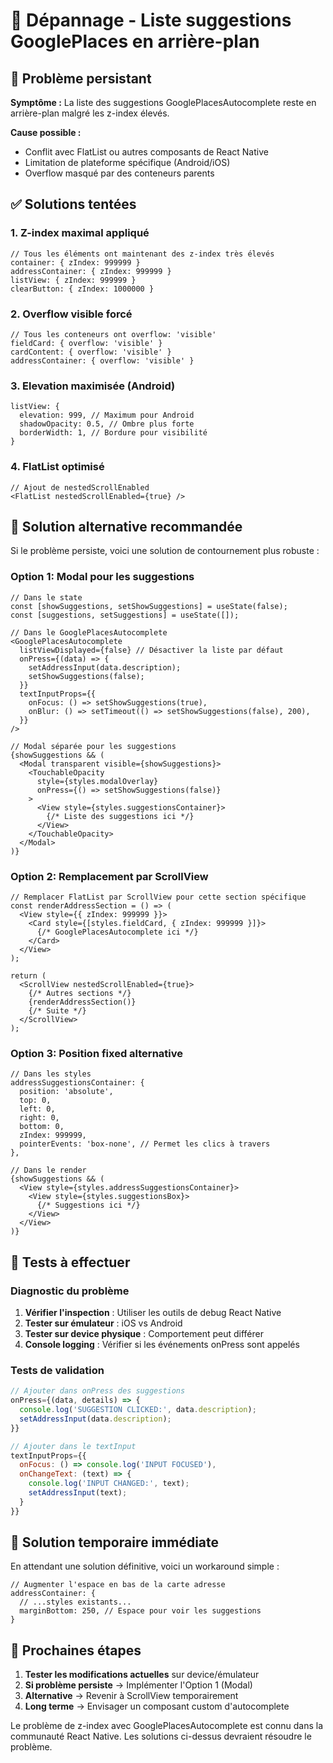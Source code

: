 # 🔧 Dépannage - Liste suggestions GooglePlaces en arrière-plan

## 🐛 Problème persistant

**Symptôme :** La liste des suggestions GooglePlacesAutocomplete reste en arrière-plan malgré les z-index élevés.

**Cause possible :** 
- Conflit avec FlatList ou autres composants de React Native
- Limitation de plateforme spécifique (Android/iOS)
- Overflow masqué par des conteneurs parents

## ✅ Solutions tentées

### 1. **Z-index maximal appliqué**
```tsx
// Tous les éléments ont maintenant des z-index très élevés
container: { zIndex: 999999 }
addressContainer: { zIndex: 999999 }
listView: { zIndex: 999999 }
clearButton: { zIndex: 1000000 }
```

### 2. **Overflow visible forcé**
```tsx
// Tous les conteneurs ont overflow: 'visible'
fieldCard: { overflow: 'visible' }
cardContent: { overflow: 'visible' }
addressContainer: { overflow: 'visible' }
```

### 3. **Elevation maximisée (Android)**
```tsx
listView: {
  elevation: 999, // Maximum pour Android
  shadowOpacity: 0.5, // Ombre plus forte
  borderWidth: 1, // Bordure pour visibilité
}
```

### 4. **FlatList optimisé**
```tsx
// Ajout de nestedScrollEnabled
<FlatList nestedScrollEnabled={true} />
```

## 🔄 Solution alternative recommandée

Si le problème persiste, voici une solution de contournement plus robuste :

### **Option 1: Modal pour les suggestions**

```tsx
// Dans le state
const [showSuggestions, setShowSuggestions] = useState(false);
const [suggestions, setSuggestions] = useState([]);

// Dans le GooglePlacesAutocomplete
<GooglePlacesAutocomplete
  listViewDisplayed={false} // Désactiver la liste par défaut
  onPress={(data) => {
    setAddressInput(data.description);
    setShowSuggestions(false);
  }}
  textInputProps={{
    onFocus: () => setShowSuggestions(true),
    onBlur: () => setTimeout(() => setShowSuggestions(false), 200),
  }}
/>

// Modal séparée pour les suggestions
{showSuggestions && (
  <Modal transparent visible={showSuggestions}>
    <TouchableOpacity 
      style={styles.modalOverlay} 
      onPress={() => setShowSuggestions(false)}
    >
      <View style={styles.suggestionsContainer}>
        {/* Liste des suggestions ici */}
      </View>
    </TouchableOpacity>
  </Modal>
)}
```

### **Option 2: Remplacement par ScrollView**

```tsx
// Remplacer FlatList par ScrollView pour cette section spécifique
const renderAddressSection = () => (
  <View style={{ zIndex: 999999 }}>
    <Card style={[styles.fieldCard, { zIndex: 999999 }]}>
      {/* GooglePlacesAutocomplete ici */}
    </Card>
  </View>
);

return (
  <ScrollView nestedScrollEnabled={true}>
    {/* Autres sections */}
    {renderAddressSection()}
    {/* Suite */}
  </ScrollView>
);
```

### **Option 3: Position fixed alternative**

```tsx
// Dans les styles
addressSuggestionsContainer: {
  position: 'absolute',
  top: 0,
  left: 0,
  right: 0,
  bottom: 0,
  zIndex: 999999,
  pointerEvents: 'box-none', // Permet les clics à travers
},

// Dans le render
{showSuggestions && (
  <View style={styles.addressSuggestionsContainer}>
    <View style={styles.suggestionsBox}>
      {/* Suggestions ici */}
    </View>
  </View>
)}
```

## 🧪 Tests à effectuer

### **Diagnostic du problème**
1. **Vérifier l'inspection** : Utiliser les outils de debug React Native
2. **Tester sur émulateur** : iOS vs Android
3. **Tester sur device physique** : Comportement peut différer
4. **Console logging** : Vérifier si les événements onPress sont appelés

### **Tests de validation**
```javascript
// Ajouter dans onPress des suggestions
onPress={(data, details) => {
  console.log('SUGGESTION CLICKED:', data.description);
  setAddressInput(data.description);
}}

// Ajouter dans le textInput
textInputProps={{
  onFocus: () => console.log('INPUT FOCUSED'),
  onChangeText: (text) => {
    console.log('INPUT CHANGED:', text);
    setAddressInput(text);
  }
}}
```

## 📱 Solution temporaire immédiate

En attendant une solution définitive, voici un workaround simple :

```tsx
// Augmenter l'espace en bas de la carte adresse
addressContainer: {
  // ...styles existants...
  marginBottom: 250, // Espace pour voir les suggestions
}
```

## 🎯 Prochaines étapes

1. **Tester les modifications actuelles** sur device/émulateur
2. **Si problème persiste** → Implémenter l'Option 1 (Modal)
3. **Alternative** → Revenir à ScrollView temporairement
4. **Long terme** → Envisager un composant custom d'autocomplete

Le problème de z-index avec GooglePlacesAutocomplete est connu dans la communauté React Native. Les solutions ci-dessus devraient résoudre le problème.
